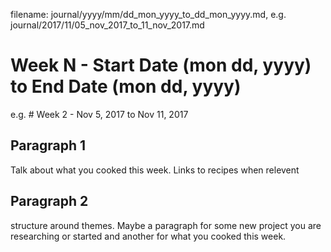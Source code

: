 filename: journal/yyyy/mm/dd_mon_yyyy_to_dd_mon_yyyy.md, e.g. journal/2017/11/05_nov_2017_to_11_nov_2017.md

# Week N - Start Date (mon dd, yyyy) to End Date (mon dd, yyyy)
e.g. # Week 2 - Nov 5, 2017 to Nov 11, 2017

## Paragraph 1
Talk about what you cooked this week. Links to recipes when relevent


## Paragraph 2
structure around themes. Maybe a paragraph for some new project you are researching or started and another for what you cooked this week.
